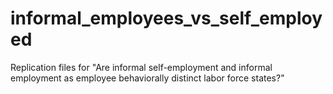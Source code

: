 # informal_employees_vs_self_employed
Replication files for "Are informal self-employment and informal employment as employee behaviorally distinct labor force states?"
